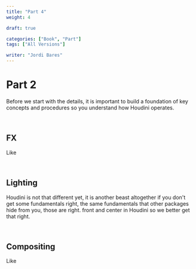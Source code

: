 ```yaml
---
title: "Part 4"
weight: 4

draft: true

categories: ["Book", "Part"]
tags: ["All Versions"]

writer: "Jordi Bares"
---
```

# Part 2

Before we start with the details, it is important to build a foundation of key concepts and procedures so you understand how Houdini operates.

<br/>

## FX

Like

<br/>

## Lighting

Houdini is not that different yet, it is another beast altogether if you don't get some fundamentals right, the same fundamentals that other packages hide from you, those are right. front and center in Houdini so we better get that right.

<br/>

## Compositing

Like
